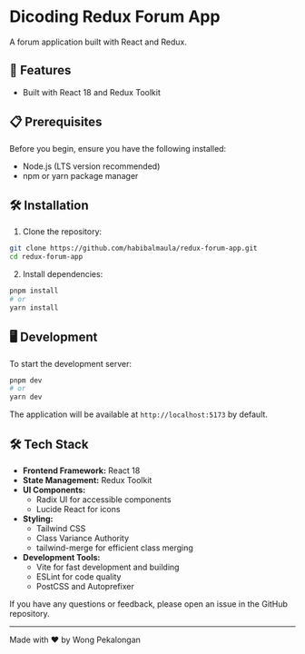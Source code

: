 # Dicoding Redux Forum App

A forum application built with React and Redux.

## 🚀 Features

- Built with React 18 and Redux Toolkit

## 📋 Prerequisites

Before you begin, ensure you have the following installed:
- Node.js (LTS version recommended)
- npm or yarn package manager

## 🛠️ Installation

1. Clone the repository:
```bash
git clone https://github.com/habibalmaula/redux-forum-app.git
cd redux-forum-app
```

2. Install dependencies:
```bash
pnpm install
# or
yarn install
```

## 🖥️ Development

To start the development server:
```bash
pnpm dev
# or
yarn dev
```

The application will be available at `http://localhost:5173` by default.


## 🛠️ Tech Stack

- **Frontend Framework:** React 18
- **State Management:** Redux Toolkit
- **UI Components:** 
  - Radix UI for accessible components
  - Lucide React for icons
- **Styling:** 
  - Tailwind CSS
  - Class Variance Authority
  - tailwind-merge for efficient class merging
- **Development Tools:**
  - Vite for fast development and building
  - ESLint for code quality
  - PostCSS and Autoprefixer


If you have any questions or feedback, please open an issue in the GitHub repository.

---

Made with ❤️ by Wong Pekalongan